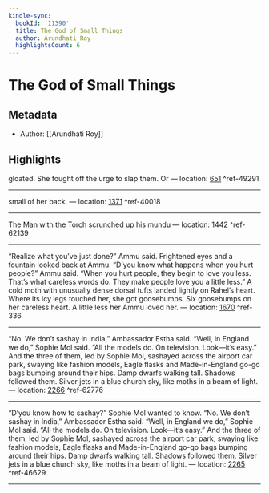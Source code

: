 ```yaml
---
kindle-sync:
  bookId: '11390'
  title: The God of Small Things
  author: Arundhati Roy
  highlightsCount: 6
---
```

# The God of Small Things
## Metadata
* Author: [[Arundhati Roy]]

## Highlights
gloated. She fought off the urge to slap them. Or — location: [651]() ^ref-49291

---
small of her back. — location: [1371]() ^ref-40018

---
The Man with the Torch scrunched up his mundu — location: [1442]() ^ref-62139

---
“Realize what you’ve just done?” Ammu said. Frightened eyes and a fountain looked back at Ammu. “D’you know what happens when you hurt people?” Ammu said. “When you hurt people, they begin to love you less. That’s what careless words do. They make people love you a little less.” A cold moth with unusually dense dorsal tufts landed lightly on Rahel’s heart. Where its icy legs touched her, she got goosebumps. Six goosebumps on her careless heart. A little less her Ammu loved her. — location: [1670]() ^ref-336

---
“No. We don’t sashay in India,” Ambassador Estha said. “Well, in England we do,” Sophie Mol said. “All the models do. On television. Look—it’s easy.” And the three of them, led by Sophie Mol, sashayed across the airport car park, swaying like fashion models, Eagle flasks and Made-in-England go-go bags bumping around their hips. Damp dwarfs walking tall. Shadows followed them. Silver jets in a blue church sky, like moths in a beam of light. — location: [2266]() ^ref-62776

---
“D’you know how to sashay?” Sophie Mol wanted to know. “No. We don’t sashay in India,” Ambassador Estha said. “Well, in England we do,” Sophie Mol said. “All the models do. On television. Look—it’s easy.” And the three of them, led by Sophie Mol, sashayed across the airport car park, swaying like fashion models, Eagle flasks and Made-in-England go-go bags bumping around their hips. Damp dwarfs walking tall. Shadows followed them. Silver jets in a blue church sky, like moths in a beam of light. — location: [2265]() ^ref-46629

---

